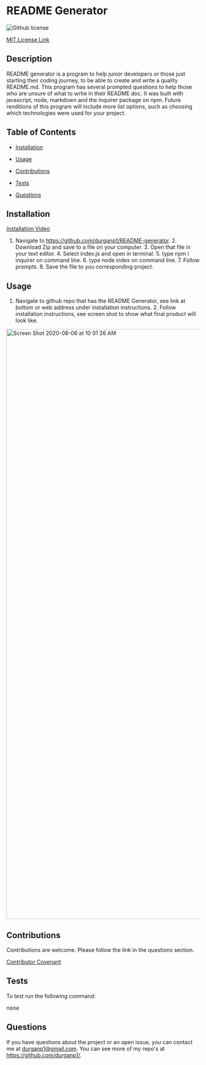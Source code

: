# README Generator
  ![Github license](https://img.shields.io/badge/license-MIT-blue.svg)

  [MIT License Link](https://opensource.org/licenses/MIT)
  

  ## Description

  README generator is a program to help junior developers or those just starting their coding journey, to be able to create and write a quality README.md.  This program has several prompted questions to help those who are unsure of what to wrtie in their README doc.  It was built with javascript, node, markdown and the inquirer package on npm.  Future renditions of this program will include more list options, such as choosing which technologies were used for your project.


  ## Table of Contents

  * [Installation](#installation)

  * [Usage](#usage)

  * [Contributions](#contributions)

  * [Tests](#tests)

  * [Questions](#questions)

  ## Installation

  [Installation Video](https://drive.google.com/file/d/1DO7Vlz3BE9p9nMthN0YG3hiFtjTl6spi/view?usp=sharing)

  1. Navigate to https://github.com/durganp1/README-generator.  2. Download Zip and save to a file on your computer.  3. Open that file in your text editor.  4. Select index.js and open in terminal.  5. type npm i inquirer on command line.  6. type node index on command line.  7. Follow prompts.  8. Save the file to you corresponding project.

  ## Usage

  1. Navigate to github repo that has the README Generator, see link at bottom or web address under installation instructions.  2. Follow installation instructions, see screen shot to show what final product will look like.
  
  <img width="1536" alt="Screen Shot 2020-08-06 at 10 01 26 AM" src="https://user-images.githubusercontent.com/65720461/89547899-f4959c80-d7cb-11ea-810f-42277ad07169.png">
  
  ## Contributions

  Contributions are welcome.  Please follow the link in the questions section.

  [Contributor Covenant](https://www.contributor-covenant.org/version/2/0/code_of_conduct/code_of_conduct.md)

  ## Tests

  To test run the following command:

  none

  ## Questions

  If you have questions about the project or an open issue, you can contact me at durganp1@gmail.com.  You can see more of my repo's at https://github.com/durganp1/.

  

  
